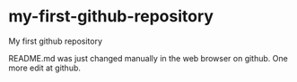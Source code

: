 # my-first-github-repository
My first github repository

README.md was just changed manually in the web browser on github. One more edit at github.
